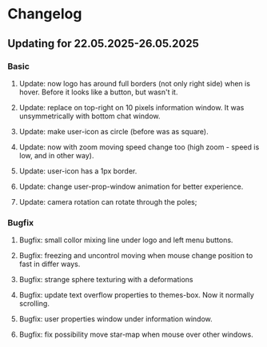 # Changelog

## Updating for 22.05.2025-26.05.2025

### Basic
1. Update: now logo has around full borders (not only right side) when is hover. Before it looks like a button, but wasn't it.

2. Update: replace on top-right on 10 pixels information window. It was unsymmetrically with bottom chat window.

3. Update: make user-icon as circle (before was as square).

4. Update: now with zoom moving speed change too (high zoom - speed is low, and in other way).

5. Update: user-icon has a 1px border.

6. Update: change user-prop-window animation for better experience. 

7. Update: camera rotation can rotate through the poles;


### Bugfix

1. Bugfix: small collor mixing line under logo and left menu buttons.

2. Bugfix: freezing and uncontrol moving when mouse change position to fast in differ ways. 

3. Bugfix: strange sphere texturing with a deformations

4. Bugfix: update text overflow properties to themes-box. Now it normally scrolling.

5. Bugfix: user properties window under information window.

6. Bugfix: fix possibility move star-map when mouse over other windows.